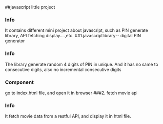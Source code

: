 ##javascript little project
### Info
It contains different mini project about javascript, such as PIN generate library, API fetching display....,etc.
##1.javascriptlibrary-- digital PIN generator
### Info
The library generate random 4 digits of PIN in unique. And it has no same to consecutive digits, also no incremental consecutive digits 
### Component
go to index.html file, and open it in browser
###2. fetch movie api
### Info
It fetch movie data from a restful API, and display it in html file.






